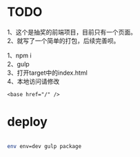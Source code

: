 # TODO
1、这个是抽奖的前端项目，目前只有一个页面。  
2、就写了一个简单的打包，后续完善呗。  




1、npm i  
2、gulp  
3、打开target中的index.html  
4、本地访问请修改

``` 
<base href="/" />

```




# deploy

```bash

env env=dev gulp package
```